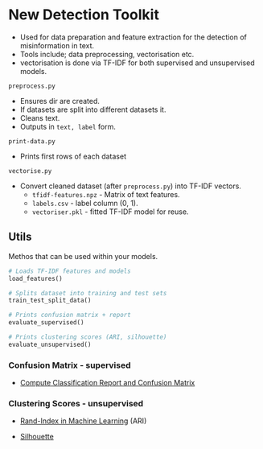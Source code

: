 # New Detection Toolkit

- Used for data preparation and feature extraction for the detection of misinformation in text.
- Tools include; data preprocessing, vectorisation etc.
- vectorisation is done via TF-IDF for both supervised and unsupervised models.

`preprocess.py`

- Ensures dir are created.
- If datasets are split into different datasets it.
- Cleans text.
- Outputs in `text, label` form.

`print-data.py`

- Prints first rows of each dataset

`vectorise.py`

- Convert cleaned dataset (after `preprocess.py`) into TF-IDF vectors.
  - `tfidf-features.npz` - Matrix of text features.
  - `labels.csv` - label column (0, 1).
  - `vectoriser.pkl` - fitted TF-IDF model for reuse.

## Utils

Methos that can be used within your models.

```python
# Loads TF-IDF features and models
load_features()

# Splits dataset into training and test sets
train_test_split_data()

# Prints confusion matrix + report
evaluate_supervised()

# Prints clustering scores (ARI, silhouette)
evaluate_unsupervised()

```

### Confusion Matrix - supervised

- [Compute Classification Report and Confusion Matrix]("https://www.geeksforgeeks.org/machine-learning/compute-classification-report-and-confusion-matrix-in-python/")

### Clustering Scores - unsupervised

- [Rand-Index in Machine Learning](https://www.geeksforgeeks.org/machine-learning/rand-index-in-machine-learning/) (ARI)

- [Silhouette](https://www.geeksforgeeks.org/machine-learning/what-is-silhouette-score/)
